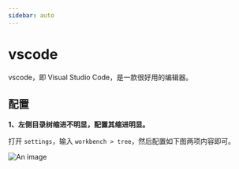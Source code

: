 ```yaml
---
sidebar: auto
---
```


# vscode

vscode，即 Visual Studio Code，是一款很好用的编辑器。


## 配置

**1、左侧目录树缩进不明显，配置其缩进明显。**

打开 `settings`，输入 `workbench > tree`，然后配置如下图两项内容即可。

![An image](/imgs/vscode-tree-set.png)


